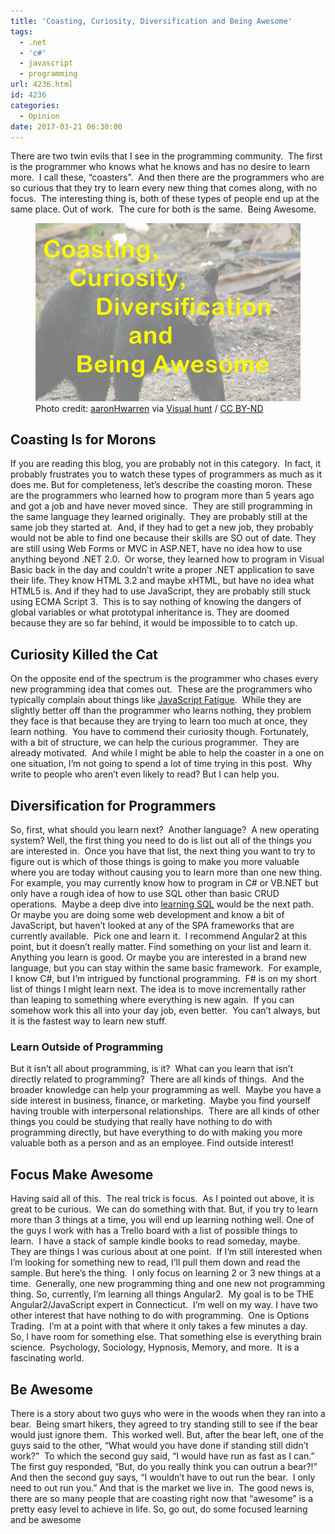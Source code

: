 ```yaml
---
title: 'Coasting, Curiosity, Diversification and Being Awesome'
tags:
  - .net
  - 'c#'
  - javascript
  - programming
url: 4236.html
id: 4236
categories:
  - Opinion
date: 2017-03-21 06:30:00
---
```


There are two twin evils that I see in the programming community.  The first is the programmer who knows what he knows and has no desire to learn more.  I call these, “coasters”.  And then there are the programmers who are so curious that they try to learn every new thing that comes along, with no focus.  The interesting thing is, both of these types of people end up at the same place. Out of work.  The cure for both is the same.  Being Awesome. <figure>![](/uploads/2017/03/image-3.png "Coasting, Curiosity, Diversification and Being Awesome")<figcaption>Photo credit: [aaronHwarren](//www.flickr.com/photos/pedalfreak/3745777389/) via [Visual hunt](//visualhunt.com/re/1b14eb) / [ CC BY-ND](//creativecommons.org/licenses/by-nd/2.0/)</figcaption></figure>

<!-- more --> 

Coasting Is for Morons
----------------------

If you are reading this blog, you are probably not in this category.  In fact, it probably frustrates you to watch these types of programmers as much as it does me. But for completeness, let’s describe the coasting moron. These are the programmers who learned how to program more than 5 years ago and got a job and have never moved since.  They are still programming in the same language they learned originally.  They are probably still at the same job they started at.  And, if they had to get a new job, they probably would not be able to find one because their skills are SO out of date. They are still using Web Forms or MVC in ASP.NET, have no idea how to use anything beyond .NET 2.0.  Or worse, they learned how to program in Visual Basic back in the day and couldn’t write a proper .NET application to save their life. They know HTML 3.2 and maybe xHTML, but have no idea what HTML5 is. And if they had to use JavaScript, they are probably still stuck using ECMA Script 3.  This is to say nothing of knowing the dangers of global variables or what prototypal inheritance is. They are doomed because they are so far behind, it would be impossible to to catch up.

Curiosity Killed the Cat
------------------------

On the opposite end of the spectrum is the programmer who chases every new programming idea that comes out.  These are the programmers who typically complain about things like [JavaScript Fatigue](/javascript-fatigue-makes-me-scream/).  While they are slightly better off than the programmer who learns nothing, they problem they face is that because they are trying to learn too much at once, they learn nothing.  You have to commend their curiosity though. Fortunately, with a bit of structure, we can help the curious programmer.  They are already motivated.  And while I might be able to help the coaster in a one on one situation, I’m not going to spend a lot of time trying in this post.  Why write to people who aren’t even likely to read? But I can help you.

Diversification for Programmers
-------------------------------

So, first, what should you learn next?  Another language?  A new operating system? Well, the first thing you need to do is list out all of the things you are interested in.  Once you have that list, the next thing you want to try to figure out is which of those things is going to make you more valuable where you are today without causing you to learn more than one new thing. For example, you may currently know how to program in C# or VB.NET but only have a rough idea of how to use SQL other than basic CRUD operations.  Maybe a deep dive into [learning SQL](/SqlForNetProgrammers) would be the next path. Or maybe you are doing some web development and know a bit of JavaScript, but haven’t looked at any of the SPA frameworks that are currently available.  Pick one and learn it.  I recommend Angular2 at this point, but it doesn’t really matter. Find something on your list and learn it. Anything you learn is good. Or maybe you are interested in a brand new language, but you can stay within the same basic framework.  For example, I know C#, but I’m intrigued by functional programming.  F# is on my short list of things I might learn next. The idea is to move incrementally rather than leaping to something where everything is new again.  If you can somehow work this all into your day job, even better.  You can’t always, but it is the fastest way to learn new stuff.

### Learn Outside of Programming

But it isn’t all about programming, is it?  What can you learn that isn’t directly related to programming?  There are all kinds of things.  And the broader knowledge can help your programming as well.  Maybe you have a side interest in business, finance, or marketing.  Maybe you find yourself having trouble with interpersonal relationships.  There are all kinds of other things you could be studying that really have nothing to do with programming directly, but have everything to do with making you more valuable both as a person and as an employee. Find outside interest!

Focus Make Awesome
------------------

Having said all of this.  The real trick is focus.  As I pointed out above, it is great to be curious.  We can do something with that. But, if you try to learn more than 3 things at a time, you will end up learning nothing well. One of the guys I work with has a Trello board with a list of possible things to learn.  I have a stack of sample kindle books to read someday, maybe.  They are things I was curious about at one point.  If I’m still interested when I’m looking for something new to read, I’ll pull them down and read the sample. But here’s the thing.  I only focus on learning 2 or 3 new things at a time.  Generally, one new programming thing and one new not programming thing. So, currently, I’m learning all things Angular2.  My goal is to be THE Angular2/JavaScript expert in Connecticut.  I’m well on my way. I have two other interest that have nothing to do with programming.  One is Options Trading.  I’m at a point with that where it only takes a few minutes a day.  So, I have room for something else. That something else is everything brain science.  Psychology, Sociology, Hypnosis, Memory, and more.  It is a fascinating world.

Be Awesome
----------

There is a story about two guys who were in the woods when they ran into a bear.  Being smart hikers, they agreed to try standing still to see if the bear would just ignore them.  This worked well. But, after the bear left, one of the guys said to the other, “What would you have done if standing still didn’t work?”  To which the second guy said, “I would have run as fast as I can.”  The first guy responded, “But, do you really think you can outrun a bear?!”  And then the second guy says, “I wouldn’t have to out run the bear.  I only need to out run you.” And that is the market we live in.  The good news is, there are so many people that are coasting right now that “awesome” is a pretty easy level to achieve in life. So, go out, do some focused learning and be awesome
